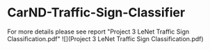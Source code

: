 # CarND-Traffic-Sign-Classifier

For more details please see report "Project 3 LeNet Traffic Sign Classification.pdf"
![](Project 3 LeNet Traffic Sign Classification.pdf)
